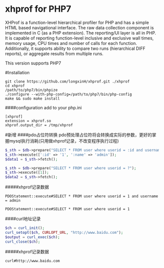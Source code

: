 # xhprof for PHP7
XHProf is a function-level hierarchical profiler for PHP and has a simple HTML based navigational interface. The raw data collection component is implemented in C (as a PHP extension). The reporting/UI layer is all in PHP. It is capable of reporting function-level inclusive and exclusive wall times, memory usage, CPU times and number of calls for each function. Additionally, it supports ability to compare two runs (hierarchical DIFF reports), or aggregate results from multiple runs.

This version supports PHP7

#Installation
```
git clone https://github.com/longxinH/xhprof.git ./xhprof
cd xhprof
/path/to/php7/bin/phpize
./configure --with-php-config=/path/to/php7/bin/php-config
make && sudo make install
```

####configuration add to your php.ini
```
[xhprof]
extension = xhprof.so
xhprof.output_dir = /tmp/xhprof
```

#新增
####pdo占位符转换
pdo预处理占位符将会转换成实际的参数，更好的掌握mysql执行消耗(只用做xhprof记录，不改变程序执行过程)
```php
$_sth = $db->prepare("SELECT * FROM user where userid = :id and username = :name");
$_sth->execute([':id' => '1', ':name' => 'admin']);
$data1 = $_sth->fetch();

$_sth = $db->prepare("SELECT * FROM user where userid = ?");
$_sth->execute([1]);
$data2 = $_sth->fetch();
```
#####xhprof记录数据
```
PDOStatement::execute#SELECT * FROM user where userid = 1 and username = admin

PDOStatement::execute#SELECT * FROM user where userid = 1
```

####curl地址记录
```php
$ch = curl_init();
curl_setopt($ch, CURLOPT_URL, "http://www.baidu.com");
$output = curl_exec($ch);
curl_close($ch);
```
#####xhprof记录数据
```
curl#http://www.baidu.com
```
